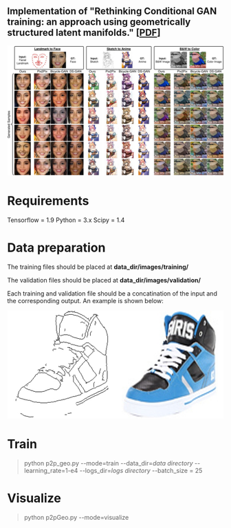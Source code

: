 ## Implementation of "Rethinking Conditional GAN training: an approach using geometrically structured latent manifolds." [[PDF](https://arxiv.org/abs/2011.13055)]

![alt text](./images/im1.jpg "Title")

# Requirements
Tensorflow = 1.9
Python = 3.x
Scipy = 1.4

# Data preparation
The training files should be placed at **data_dir/images/training/**

The validation files should be placed at **data_dir/images/validation/**

Each training and validation file should be a concatination of the input and the corresponding output. An example is shown below:

![alt text](./images/30_AB.jpg "Title")

# Train
> python p2p_geo.py --mode=train --data_dir=*data directory* --learning_rate=1-e4 --logs_dir=*logs directory* --batch_size = 25

# Visualize
> python p2pGeo.py --mode=visualize


